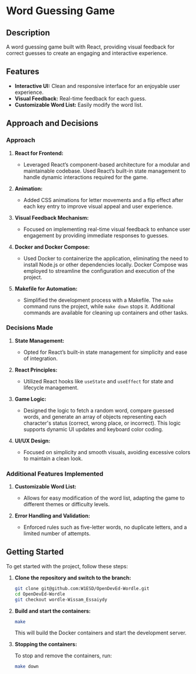 # Word Guessing Game

## Description

A word guessing game built with React, providing visual feedback for correct guesses to create an engaging and interactive experience.

## Features

- **Interactive UI:** Clean and responsive interface for an enjoyable user experience.
- **Visual Feedback:** Real-time feedback for each guess.
- **Customizable Word List:** Easily modify the word list.

## Approach and Decisions

### Approach

1. **React for Frontend:** 
   - Leveraged React’s component-based architecture for a modular and maintainable codebase. Used React’s built-in state management to handle dynamic interactions required for the game.

2. **Animation:** 
   - Added CSS animations for letter movements and a flip effect after each key entry to improve visual appeal and user experience.

3. **Visual Feedback Mechanism:** 
   - Focused on implementing real-time visual feedback to enhance user engagement by providing immediate responses to guesses.

4. **Docker and Docker Compose:** 
   - Used Docker to containerize the application, eliminating the need to install Node.js or other dependencies locally. Docker Compose was employed to streamline the configuration and execution of the project.

5. **Makefile for Automation:** 
   - Simplified the development process with a Makefile. The `make` command runs the project, while `make down` stops it. Additional commands are available for cleaning up containers and other tasks.

### Decisions Made

1. **State Management:**
   - Opted for React’s built-in state management for simplicity and ease of integration.

2. **React Principles:**
   - Utilized React hooks like `useState` and `useEffect` for state and lifecycle management.

3. **Game Logic:**
   - Designed the logic to fetch a random word, compare guessed words, and generate an array of objects representing each character's status (correct, wrong place, or incorrect). This logic supports dynamic UI updates and keyboard color coding.

4. **UI/UX Design:**
   - Focused on simplicity and smooth visuals, avoiding excessive colors to maintain a clean look.

### Additional Features Implemented

1. **Customizable Word List:** 
   - Allows for easy modification of the word list, adapting the game to different themes or difficulty levels.

2. **Error Handling and Validation:**
   - Enforced rules such as five-letter words, no duplicate letters, and a limited number of attempts.

## Getting Started

To get started with the project, follow these steps:

1. **Clone the repository and switch to the branch:**

    ```bash
    git clone git@github.com:W1ESD/OpenDevEd-Wordle.git
    cd OpenDevEd-Wordle
    git checkout wordle-Wissam_Essaiydy
    ```

2. **Build and start the containers:**

    ```bash
    make
    ```

   This will build the Docker containers and start the development server.

3. **Stopping the containers:**

    To stop and remove the containers, run:

    ```bash
    make down
    ```
